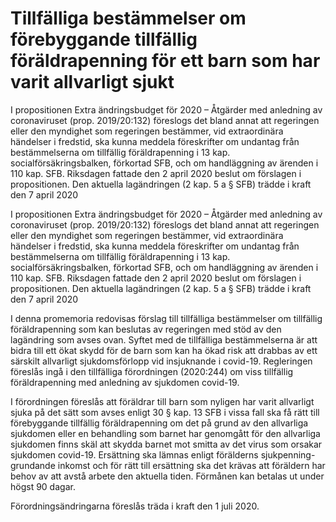 # Tillfälliga bestämmelser om förebyggande tillfällig föräldrapenning för ett barn som har varit allvarligt sjukt

I propositionen Extra ändringsbudget för 2020 – Åtgärder med anledning av coronaviruset (prop. 2019/20:132) föreslogs det bland annat att regeringen eller den myndighet som regeringen bestämmer, vid extraordinära händelser i fredstid, ska kunna meddela föreskrifter om undantag från bestämmelserna om tillfällig föräldrapenning i 13 kap. socialförsäkringsbalken, förkortad SFB, och om handläggning av ärenden i 110 kap. SFB. Riksdagen fattade den 2 april 2020 beslut om förslagen i propositionen. Den aktuella lagändringen (2 kap. 5 a § SFB) trädde i kraft den 7 april 2020

I propositionen Extra ändringsbudget för 2020 – Åtgärder med anledning av coronaviruset (prop. 2019/20:132) föreslogs det bland annat att regeringen eller den myndighet som regeringen bestämmer, vid extraordinära händelser i fredstid, ska kunna meddela föreskrifter om undantag från bestämmelserna om tillfällig föräldrapenning i 13 kap. socialförsäkringsbalken, förkortad SFB, och om handläggning av ärenden i 110 kap. SFB. Riksdagen fattade den 2 april 2020 beslut om förslagen i propositionen. Den aktuella lagändringen (2 kap. 5 a § SFB) trädde i kraft den 7 april 2020

I denna promemoria redovisas förslag till tillfälliga bestämmelser om tillfällig föräldrapenning som kan beslutas av regeringen med stöd av den lagändring som avses ovan. Syftet med de tillfälliga bestämmelserna är att bidra till ett ökat skydd för de barn som kan ha ökad risk att drabbas av ett särskilt allvarligt sjukdomsförlopp vid insjuknande i covid-19. Regleringen föreslås ingå i den tillfälliga förordningen (2020:244) om viss tillfällig föräldrapenning med anledning av sjukdomen covid-19.

I förordningen föreslås att föräldrar till barn som nyligen har varit allvarligt sjuka på det sätt som avses enligt 30 § kap. 13 SFB i vissa fall ska få rätt till förebyggande tillfällig föräldrapenning om det på grund av den allvarliga sjukdomen eller en behandling som barnet har genomgått för den allvarliga sjukdomen finns skäl att skydda barnet mot smitta av det virus som orsakar sjukdomen covid-19. Ersättning ska lämnas enligt förälderns sjukpenning-grundande inkomst och för rätt till ersättning ska det krävas att föräldern har behov av att avstå arbete den aktuella tiden. Förmånen kan betalas ut under högst 90 dagar.

Förordningsändringarna föreslås träda i kraft den 1 juli 2020.
